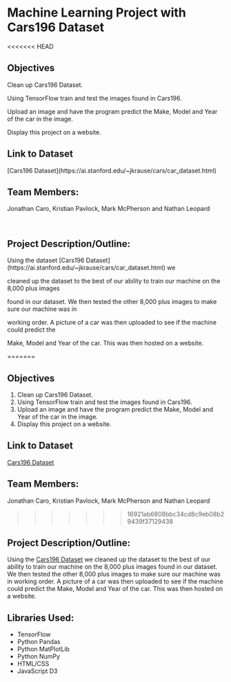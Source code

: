 <H1>Machine Learning Project with Cars196 Dataset</H1>

<<<<<<< HEAD
<H2>Objectives</H2>
<p>Clean up Cars196 Dataset.</p>
<p>Using TensorFlow train and test the images found in Cars196.</p>
<p>Upload an image and have the program predict the Make, Model and Year of the car in the image.</p>
<p>Display this project on a website.</p>

<H2>Link to Dataset</H2>
[Cars196 Dataset](https://ai.stanford.edu/~jkrause/cars/car_dataset.html)

<br>
<H2>Team Members:</H2>
	<p>Jonathan Caro, Kristian Pavlock, Mark McPherson and Nathan Leopard</p>

<br>
<H2>Project Description/Outline:</H2>
  <p>Using the dataset [Cars196 Dataset](https://ai.stanford.edu/~jkrause/cars/car_dataset.html) we </p>
  <p>cleaned up the dataset to the best of our ability to train our machine on the 8,000 plus images</p>
  <p>found in our dataset. We then tested the other 8,000 plus images to make sure our machine was in</p>
  <p>working order. A picture of a car was then uploaded to see if the machine could predict the </p>
  <p>Make, Model and Year of the car. This was then hosted on a website.</p>
	
=======
## Objectives
1. Clean up Cars196 Dataset.
2. Using TensorFlow train and test the images found in Cars196.
3. Upload an image and have the program predict the Make, Model and Year of the car in the image.
4. Display this project on a website.

## Link to Dataset
[Cars196 Dataset](https://www.google.com)


## Team Members:
Jonathan Caro, Kristian Pavlock, Mark McPherson and Nathan Leopard
>>>>>>> 16921ab6808bbc34cd8c9eb08b29439f37129438



## Project Description/Outline: 
Using the [Cars196 Dataset](https://ai.stanford.edu/~jkrause/cars/car_dataset.html) we cleaned up the dataset to the best of our ability to train our machine on the 8,000 plus images found in our dataset. We then tested the other 8,000 plus images to make sure our machine was in working order. A picture of a car was then uploaded to see if the machine could predict the Make, Model and Year of the car. This was then hosted on a website.
	
<H2>Libraries Used:</H2>
	<ul>
        <li>TensorFlow</li>
        <li>Python Pandas</li>
        <li>Python MatPlotLib</li>
        <li>Python NumPy</li>
        <li>HTML/CSS</li>
        <li>JavaScript D3</li>
      </ul>
</br>

